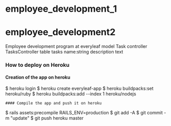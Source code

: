 # employee_development_1
# employee_development2
Employee development program at everyleaf
model Task
controller TasksController
table tasks name:string description text

### How to deploy on Heroku

#### Creation of the app on heroku
$ heroku login
$ heroku create everyleaf-app
$ heroku buildpacks:set heroku/ruby
$ heroku buildpacks:add --index 1 heroku/nodejs
```
#### Compile the app and push it on heroku
```
$ rails assets:precompile RAILS_ENV=production
$ git add -A
$ git commit -m "update"
$ git push heroku master
